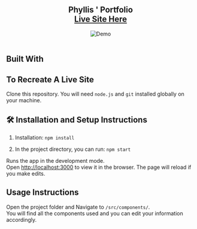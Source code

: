 <h2 align="center">
  Phyllis ' Portfolio<br/>
  <a href="https://myportfolio-8mzr1gwvl-stuffkaicodes-projects.vercel.app/" target="_blank">Live Site Here</a>
</h2>
<div align="center">
  <img alt="Demo" src="./Images/readme-img1.png" />
</div>

<br/>

## Built With


## To Recreate A Live Site

Clone this repository. You will need `node.js` and `git` installed globally on your machine.

## 🛠 Installation and Setup Instructions

1. Installation: `npm install`

2. In the project directory, you can run: `npm start`

Runs the app in the development mode.\
Open [http://localhost:3000](http://localhost:3000) to view it in the browser.
The page will reload if you make edits.

## Usage Instructions

Open the project folder and Navigate to `/src/components/`. <br/>
You will find all the components used and you can edit your information accordingly.

